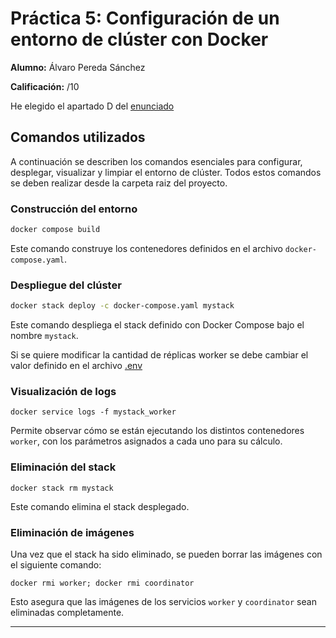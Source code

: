 # Práctica 5: Configuración de un entorno de clúster con Docker

**Alumno:** Álvaro Pereda Sánchez

**Calificación:** /10

He elegido el apartado D del [enunciado](./Practica5.pdf)

## Comandos utilizados

A continuación se describen los comandos esenciales para configurar, desplegar, visualizar y limpiar el entorno de clúster. 
Todos estos comandos se deben realizar desde la carpeta raiz del proyecto.

### Construcción del entorno

```bash
docker compose build
```

Este comando construye los contenedores definidos en el archivo `docker-compose.yaml`.

### Despliegue del clúster

```bash
docker stack deploy -c docker-compose.yaml mystack
```

Este comando despliega el stack definido con Docker Compose bajo el nombre `mystack`.

Si se quiere modificar la cantidad de réplicas worker se debe cambiar el valor definido en el archivo [.env](./.env)

### Visualización de logs

```
docker service logs -f mystack_worker
```

Permite observar cómo se están ejecutando los distintos contenedores `worker`, con los parámetros asignados a cada uno para su cálculo.

### Eliminación del stack

```
docker stack rm mystack
```

Este comando elimina el stack desplegado.

### Eliminación de imágenes

Una vez que el stack ha sido eliminado, se pueden borrar las imágenes con el siguiente comando:

```
docker rmi worker; docker rmi coordinator
```

Esto asegura que las imágenes de los servicios `worker` y `coordinator` sean eliminadas completamente.

---
